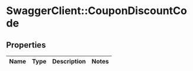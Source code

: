 # SwaggerClient::CouponDiscountCode

## Properties
Name | Type | Description | Notes
------------ | ------------- | ------------- | -------------


